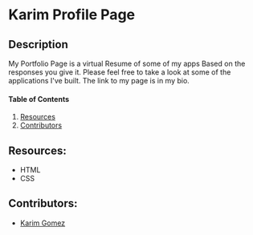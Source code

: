 # Karim Profile Page

## Description

My Portfolio Page is a virtual Resume of some of my apps Based on the responses you give it. Please feel free to take a look at some of the applications I've built. The link to my page is in my bio.



#### Table of Contents
1. [Resources](#resources)
2. [Contributors](#contributors)


## Resources:
- HTML
- CSS

## Contributors:
* [Karim Gomez](https://github.com/kgomez1990) 